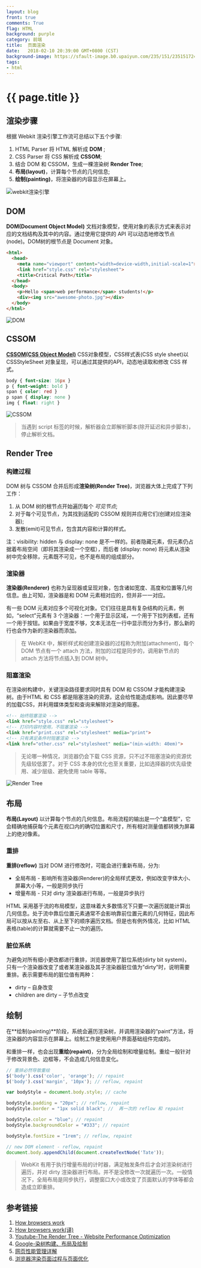 ```yaml
---
layout: blog
front: true
comments: True
flag: HTML
background: purple
category: 前端
title:  页面渲染
date:   2018-02-10 20:39:00 GMT+0800 (CST)
background-image: https://sfault-image.b0.upaiyun.com/235/151/2351517245-5972085e433ea
tags:
- html
---
```

# {{ page.title }}

## 渲染步骤

根据 Webkit 渲染引擎工作流可总结以下五个步骤:

1. HTML Parser 将 HTML 解析成 **DOM** ;
1. CSS Parser 将 CSS 解析成 **CSSOM**;
1. 结合 DOM 和 CSSOM，生成一棵渲染树 **Render Tree**;
1. **布局(layout)**，计算每个节点的几何信息;
1. **绘制(painting)**，将渲染器的内容显示在屏幕上。

![webkit渲染引擎]( {{page.background-image}} )

## DOM

**DOM(Document Object Model)** 文档对象模型，使用对象的表示方式来表示对应的文档结构及其中的内容。通过使用它提供的 API 可以动态地修改节点(node)。DOM树的根节点是 Document 对象。

```HTML
<html>
  <head>
    <meta name="viewport" content="width=device-width,initial-scale=1">
    <link href="style.css" rel="stylesheet">
    <title>Critical Path</title>
  </head>
  <body>
    <p>Hello <span>web performance</span> students!</p>
    <div><img src="awesome-photo.jpg"></div>
  </body>
</html>
```

![DOM](https://developers.google.com/web/fundamentals/performance/critical-rendering-path/images/dom-tree.png?hl=zh-cn)

## CSSOM

**[CSSOM(CSS Object Model)](https://www.w3.org/TR/cssom/)** CSS对象模型，CSS样式表(CSS style sheet)以 CSSStyleSheet 对象呈现，可以通过其提供的API，动态地读取和修改 CSS 样式。

```CSS
body { font-size: 16px }
p { font-weight: bold }
span { color: red }
p span { display: none }
img { float: right }
```

![CSSOM](https://developers.google.com/web/fundamentals/performance/critical-rendering-path/images/cssom-tree.png?hl=zh-cn)

> 当遇到 script 标签的时候，解析器会立即解析脚本(除开延迟和异步脚本)，停止解析文档。

## Render Tree

### 构建过程

DOM 树与 CSSOM 合并后形成**渲染树(Render Tree)**，浏览器大体上完成了下列工作：

1. 从 DOM 树的根节点开始遍历每个 *可见节点*;
1. 对于每个可见节点，为其找到适配的 CSSOM 规则并应用它们(创建对应渲染器);
1. 发散(emit)可见节点，包含其内容和计算的样式。

注：visibility: hidden 与 display: none 是不一样的。前者隐藏元素，但元素仍占据着布局空间（即将其渲染成一个空框），而后者 (display: none) 将元素从渲染树中完全移除，元素既不可见，也不是布局的组成部分。

### 渲染器

**渲染器(Renderer)** 也称为呈现器或呈现对象，包含诸如宽度、高度和位置等几何信息。由上可知，渲染器是和 DOM 元素相对应的，但并非一一对应。

有一些 DOM 元素对应多个可视化对象。它们往往是具有复杂结构的元素，例如，“select”元素有 3 个渲染器：一个用于显示区域，一个用于下拉列表框，还有一个用于按钮。如果由于宽度不够，文本无法在一行中显示而分为多行，那么新的行也会作为新的渲染器而添加。

> 在 WebKit 中，解析样式和创建渲染器的过程称为附加(attachment)，每个 DOM 节点有一个 attach 方法，附加的过程是同步的，调用新节点的 attach 方法将节点插入到 DOM 树中。

### 阻塞渲染

在渲染树构建中，关键渲染路径要求同时具有 DOM 和 CSSOM 才能构建渲染树。由于HTML 和 CSS 都是阻塞渲染的资源，这会给性能造成影响。因此要尽早的加载CSS，并利用媒体类型和查询来解除对渲染的阻塞。

```HTML
<!-- 始终阻塞渲染 -->
<link href="style.css" rel="stylesheet">
<!-- 打印内容时使用，不阻塞渲染 -->
<link href="print.css" rel="stylesheet" media="print">
<!-- 只有满足条件时阻塞渲染 -->
<link href="other.css" rel="stylesheet" media="(min-width: 40em)">
```

> 无论哪一种情况，浏览器仍会下载 CSS 资源，只不过不阻塞渲染的资源优先级较低罢了。对于 CSS 本身的优化也至关重要，比如选择器的优先级使用、减少层级、避免使用 table 等等。

![Render Tree](https://developers.google.com/web/fundamentals/performance/critical-rendering-path/images/render-tree-construction.png)

## 布局

**布局(Layout)** 以计算每个节点的几何信息。布局流程的输出是一个“盒模型”，它会精确地捕获每个元素在视口内的确切位置和尺寸，所有相对测量值都转换为屏幕上的绝对像素。

### 重排

**重排(reflow)** 当对 DOM 进行修改时，可能会进行重新布局，分为:

* 全局布局 - 影响所有渲染器(Renderer)的全局样式更改，例如改变字体大小、屏幕大小等，一般是同步执行
* 增量布局 - 只对 dirty 渲染器进行布局，一般是异步执行

HTML 采用基于流的布局模型，这意味着大多数情况下只要一次遍历就能计算出几何信息。处于流中靠后位置元素通常不会影响靠前位置元素的几何特征，因此布局可以按从左至右、从上至下的顺序遍历文档。但是也有例外情况，比如 HTML 表格(table)的计算就需要不止一次的遍历。

### 脏位系统

为避免对所有细小更改都进行重排，浏览器使用了脏位系统(dirty bit system)，只有一个渲染器改变了或者某渲染器及其子渲染器脏位值为”dirty”时，说明需要重排。表示需要布局的脏位值有两种：

* dirty – 自身改变
* children are dirty – 子节点改变

## 绘制

在**绘制(painting)**阶段，系统会遍历渲染树，并调用渲染器的“paint”方法，将渲染器的内容显示在屏幕上。绘制工作是使用用户界面基础组件完成的。

和重排一样，也会出现**重绘(repaint)**，分为全局绘制和增量绘制。重绘一般针对于修改背景色、边框等，不会造成几何信息变化。

```js
// 重排必然导致重绘
$('body').css('color', 'orange'); // repaint
$('body').css('margin', '10px'); // reflow, repaint

var bodyStyle = document.body.style; // cache

bodyStyle.padding = "20px"; // reflow, repaint
bodyStyle.border = "1px solid black"; //  再一次的 reflow 和 repaint

bodyStyle.color = "blue"; // repaint
bodyStyle.backgroundColor = "#333"; // repaint

bodyStyle.fontSize = "1rem"; // reflow, repaint

// new DOM element - reflow, repaint
document.body.appendChild(document.createTextNode('Tate'));
```

> WebKit 有用于执行增量布局的计时器，满足触发条件后才会对渲染树进行遍历，并对 dirty 渲染器进行布局。并不是没修改一次就遍历一次。一般情况下，全局布局是同步执行，调整窗口大小或改变了页面默认的字体等都会造成立即重排。

## 参考链接

1. [How browsers work](http://taligarsiel.com/Projects/howbrowserswork1.htm)
1. [How browsers work(译)](https://www.html5rocks.com/zh/tutorials/internals/howbrowserswork/)
1. [Youtube-The Render Tree - Website Performance Optimization](https://www.youtube.com/watch?v=lvb06W_VKVE)
1. [Google-染树构建、布局及绘制](https://developers.google.com/web/fundamentals/performance/critical-rendering-path/render-tree-construction?hl=zh-cn)
1. [网页性能管理详解](http://www.ruanyifeng.com/blog/2015/09/web-page-performance-in-depth.html)
1. [浏览器渲染页面过程与页面优化](https://segmentfault.com/a/1190000010298038)
